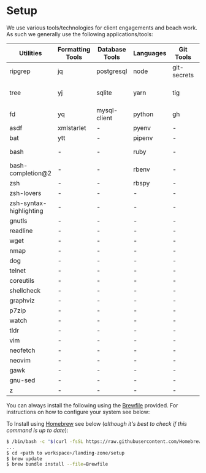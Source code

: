 # Setup

We use various tools/technologies for client engagements and beach work. As such we generally use the following applications/tools:

| Utilities | Formatting Tools | Database Tools | Languages | Git Tools | Container Tools | k8s | CF/BOSH/Concourse/Credhub | Terraform | Cloud IAAS | Security Tools | Apps |
| --- | --- | --- | --- | --- | --- | --- | --- | --- | --- | --- | --- |
| ripgrep | jq | postgresql | node | git-secrets | docker | kubernetes-cli | cf-cli | terraform-docs | awscli | openssl | brave-browser |
| tree | yj | sqlite | yarn | tig | skaffold | kustomize | bosh-cli | tflint | awslogs | gnupg | visual-studio-code |
| fd | yq | mysql-client | python | gh | - | kubectx | ironbird | tfsec | aws-iam-authenticator | pinentry-mac | slack |
| asdf | xmlstarlet | - | pyenv | - | - | k9s | control-tower | tfenv | aws-vault | ykman | zoom |
| bat | ytt | - | pipenv | - | - | krew | credhub-cli | - | assume-role | gpgme | discord |
| bash | - | - | ruby | - | - | ksd | opa | - | azure-cli | 1password-cli | - |
| bash-completion@2 | - | - | rbenv | - | - | kubectx | vault | - | google-cloud-sdk | - | - |
| zsh | - | - | rbspy | - | - | stern | safe | - | - | - | - |
| zsh-lovers | - | - | - | - | - | kops | - | - | - | - | - |
| zsh-syntax-highlighting | - | - | - | - | - | kind | - | - | - | - | - |
| gnutls | - | - | - | - | - | - | - | - | - | - | - |
| readline | - | - | - | - | - | - | - | - | - | - | - |
| wget | - | - | - | - | - | - | - | - | - | - | - |
| nmap | - | - | - | - | - | - | - | - | - | - | - |
| dog | - | - | - | - | - | - | - | - | - | - | - |
| telnet | - | - | - | - | - | - | - | - | - | - | - |
| coreutils | - | - | - | - | - | - | - | - | - | - | - |
| shellcheck | - | - | - | - | - | - | - | - | - | - | - |
| graphviz | - | - | - | - | - | - | - | - | - | - | - |
| p7zip | - | - | - | - | - | - | - | - | - | - | - |
| watch | - | - | - | - | - | - | - | - | - | - | - |
| tldr | - | - | - | - | - | - | - | - | - | - | - |
| vim | - | - | - | - | - | - | - | - | - | - | - |
| neofetch | - | - | - | - | - | - | - | - | - | - | - |
| neovim | - | - | - | - | - | - | - | - | - | - | - |
| gawk | - | - | - | - | - | - | - | - | - | - | - |
| gnu-sed | - | - | - | - | - | - | - | - | - | - | - |
| z | - | - | - | - | - | - | - | - | - | - | - |

You can always install the following using the [Brewfile](Brewfile) provided. For instructions on how to configure your system see below:

To Install using [Homebrew](https://brew.sh) see below (_although it's best to check if this command is up to date_):

```sh
$ /bin/bash -c "$(curl -fsSL https://raw.githubusercontent.com/Homebrew/install/HEAD/install.sh)"
...
$ cd <path to workspace>/landing-zone/setup
$ brew update
$ brew bundle install --file=Brewfile
```
